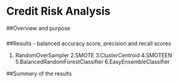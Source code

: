 # Credit Risk Analysis

##Overview and purpose
### 
##Results - balanced accuracy score, precision and recall scores
1. RandomOverSampler
2.SMOTE
3.ClusterCentroid
4.SMOTEEN
5.BalancedRandomForestClassifier
6.EasyEnsembleClassifier

##Summary of the results 
